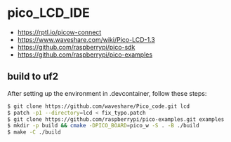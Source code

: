 # pico_LCD_IDE

- https://rptl.io/picow-connect
- https://www.waveshare.com/wiki/Pico-LCD-1.3
- https://github.com/raspberrypi/pico-sdk
- https://github.com/raspberrypi/pico-examples

## build to uf2

After setting up the environment in .devcontainer, follow these steps:

```sh
$ git clone https://github.com/waveshare/Pico_code.git lcd
$ patch -p1 --directory=lcd < fix_typo.patch
$ git clone https://github.com/raspberrypi/pico-examples.git examples
$ mkdir -p build && cmake -DPICO_BOARD=pico_w -S . -B ./build
$ make -C ./build
```

